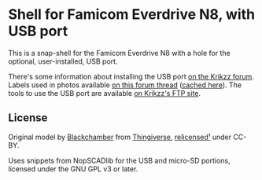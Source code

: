 # Shell for Famicom Everdrive N8, with USB port

This is a snap-shell for the Famicom Everdrive N8 with a hole for the optional, user-installed, USB port.

There's some information about installing the USB port [on the Krikzz forum](https://krikzz.com/forum/index.php?topic=2003.0). Labels used in photos available [on this forum thread](https://krikzz.com/forum/index.php?topic=333.0) ([cached here](labels/)). The tools to use the USB port are available [on Krikzz's FTP site](https://krikzz.com/pub/support/everdrive-n8/original-series/development/).

## License
Original model by [Blackchamber](https://www.thingiverse.com/Blackchamber) from [Thingiverse](https://www.thingiverse.com/thing:117607/), [relicensed](images/relicense.png)[¹](https://www.thingiverse.com/thing:117607/comments#comment-6479409) under CC-BY.

Uses snippets from NopSCADlib for the USB and micro-SD portions, licensed under the GNU GPL v3 or later.
